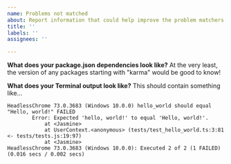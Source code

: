 ```yaml
---
name: Problems not matched
about: Report information that could help improve the problem matchers
title: ''
labels: ''
assignees: ''

---
```


**What does your package.json dependencies look like?**
At the very least, the version of any packages starting with "karma" would be good to know!

**What does your Terminal output look like?**
This should contain something like...
```
HeadlessChrome 73.0.3683 (Windows 10.0.0) hello_world should equal "Hello, world!" FAILED
        Error: Expected 'hello, world!' to equal 'Hello, world!'.
            at <Jasmine>
            at UserContext.<anonymous> (tests/test_hello_world.ts:3:81 <- tests/tests.js:19:97)
            at <Jasmine>
HeadlessChrome 73.0.3683 (Windows 10.0.0): Executed 2 of 2 (1 FAILED) (0.016 secs / 0.002 secs)
```
